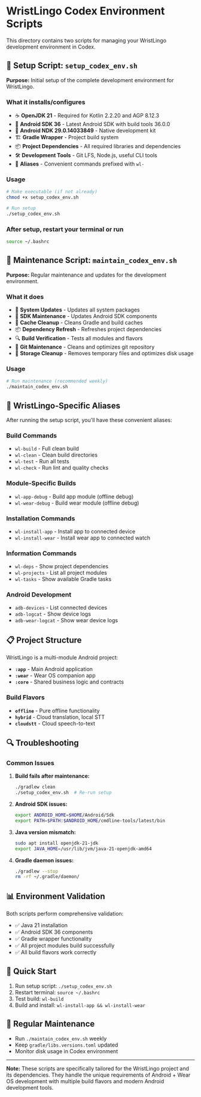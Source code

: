 # WristLingo Codex Environment Scripts

This directory contains two scripts for managing your WristLingo development environment in Codex.

## 🚀 Setup Script: `setup_codex_env.sh`

**Purpose:** Initial setup of the complete development environment for WristLingo.

### What it installs/configures

- ☕ **OpenJDK 21** - Required for Kotlin 2.2.20 and AGP 8.12.3
- 📱 **Android SDK 36** - Latest Android SDK with build tools 36.0.0
- 🔨 **Android NDK 29.0.14033849** - Native development kit
- 🏗️ **Gradle Wrapper** - Project build system
- 📦 **Project Dependencies** - All required libraries and dependencies
- 🛠️ **Development Tools** - Git LFS, Node.js, useful CLI tools
- 🔗 **Aliases** - Convenient commands prefixed with `wl-`

### Usage

```bash
# Make executable (if not already)
chmod +x setup_codex_env.sh

# Run setup
./setup_codex_env.sh
```

### After setup, restart your terminal or run

```bash
source ~/.bashrc
```

## 🔧 Maintenance Script: `maintain_codex_env.sh`

**Purpose:** Regular maintenance and updates for the development environment.

### What it does

- 🔄 **System Updates** - Updates all system packages
- 📱 **SDK Maintenance** - Updates Android SDK components
- 🧹 **Cache Cleanup** - Cleans Gradle and build caches
- 📦 **Dependency Refresh** - Refreshes project dependencies
- 🔍 **Build Verification** - Tests all modules and flavors
- 📝 **Git Maintenance** - Cleans and optimizes git repository
- 💾 **Storage Cleanup** - Removes temporary files and optimizes disk usage

### Usage

```bash
# Run maintenance (recommended weekly)
./maintain_codex_env.sh
```

## 🎯 WristLingo-Specific Aliases

After running the setup script, you'll have these convenient aliases:

### Build Commands

- `wl-build` - Full clean build
- `wl-clean` - Clean build directories
- `wl-test` - Run all tests
- `wl-check` - Run lint and quality checks

### Module-Specific Builds

- `wl-app-debug` - Build app module (offline debug)
- `wl-wear-debug` - Build wear module (offline debug)

### Installation Commands

- `wl-install-app` - Install app to connected device
- `wl-install-wear` - Install wear app to connected watch

### Information Commands

- `wl-deps` - Show project dependencies
- `wl-projects` - List all project modules
- `wl-tasks` - Show available Gradle tasks

### Android Development

- `adb-devices` - List connected devices
- `adb-logcat` - Show device logs
- `adb-wear-logcat` - Show wear device logs

## 📋 Project Structure

WristLingo is a multi-module Android project:

- **`:app`** - Main Android application
- **`:wear`** - Wear OS companion app
- **`:core`** - Shared business logic and contracts

### Build Flavors

- **`offline`** - Pure offline functionality
- **`hybrid`** - Cloud translation, local STT
- **`cloudstt`** - Cloud speech-to-text

## 🔍 Troubleshooting

### Common Issues

1. **Build fails after maintenance:**

   ```bash
   ./gradlew clean
   ./setup_codex_env.sh  # Re-run setup
   ```

2. **Android SDK issues:**

   ```bash
   export ANDROID_HOME=$HOME/Android/Sdk
   export PATH=$PATH:$ANDROID_HOME/cmdline-tools/latest/bin
   ```

3. **Java version mismatch:**

   ```bash
   sudo apt install openjdk-21-jdk
   export JAVA_HOME=/usr/lib/jvm/java-21-openjdk-amd64
   ```

4. **Gradle daemon issues:**

   ```bash
   ./gradlew --stop
   rm -rf ~/.gradle/daemon/
   ```

## 📊 Environment Validation

Both scripts perform comprehensive validation:

- ✅ Java 21 installation
- ✅ Android SDK 36 components
- ✅ Gradle wrapper functionality
- ✅ All project modules build successfully
- ✅ All build flavors work correctly

## 🚀 Quick Start

1. Run setup script: `./setup_codex_env.sh`
2. Restart terminal: `source ~/.bashrc`
3. Test build: `wl-build`
4. Build and install: `wl-install-app && wl-install-wear`

## 🔄 Regular Maintenance

- Run `./maintain_codex_env.sh` weekly
- Keep `gradle/libs.versions.toml` updated
- Monitor disk usage in Codex environment

---

**Note:** These scripts are specifically tailored for the WristLingo project and its dependencies. They handle the unique requirements of Android + Wear OS development with multiple build flavors and modern Android development tools.
